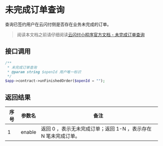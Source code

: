 # 未完成订单查询

查询已签约用户在云闪付侧是否存在业务未完成的订单。

> 阅读本文档之前请仔细阅读[云闪付小程序官方文档 - 未完成订单查询](https://opentools.95516.com/applet/#/docs/develop/api-backend/payoff?id=_02040505)

## 接口调用

```php
/**
 * 未完成订单查询
 * @param string $openId 用户唯一标识
 */
$app->contract->unFinishedOrder($openId = "");

```

## 返回结果

| 序号 | 参数名 | 备注                                                         |
| ---- | ------ | ------------------------------------------------------------ |
| 1    | enable | 返回 0 ，表示无未完成订单；返回 1-N ，表示存在 N 笔未完成订单。 |

